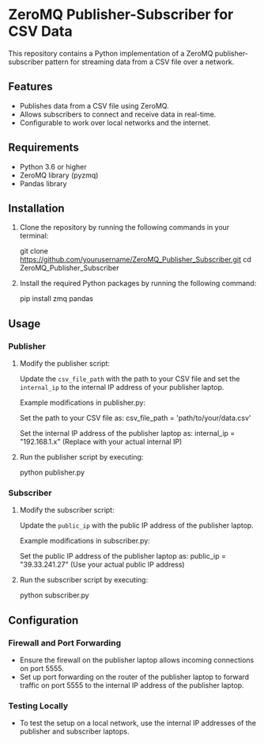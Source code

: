 ZeroMQ Publisher-Subscriber for CSV Data
========================================

This repository contains a Python implementation of a ZeroMQ publisher-subscriber pattern for streaming data from a CSV file over a network.

Features
--------

-   Publishes data from a CSV file using ZeroMQ.
-   Allows subscribers to connect and receive data in real-time.
-   Configurable to work over local networks and the internet.

Requirements
------------

-   Python 3.6 or higher
-   ZeroMQ library (pyzmq)
-   Pandas library

Installation
------------

1.  Clone the repository by running the following commands in your terminal:

    git clone <https://github.com/yourusername/ZeroMQ_Publisher_Subscriber.git> cd ZeroMQ_Publisher_Subscriber

2.  Install the required Python packages by running the following command:

    pip install zmq pandas

Usage
-----

### Publisher

1.  Modify the publisher script:

    Update the `csv_file_path` with the path to your CSV file and set the `internal_ip` to the internal IP address of your publisher laptop.

    Example modifications in publisher.py:

    Set the path to your CSV file as: csv_file_path = 'path/to/your/data.csv'

    Set the internal IP address of the publisher laptop as: internal_ip = "192.168.1.x" (Replace with your actual internal IP)

2.  Run the publisher script by executing:

    python publisher.py

### Subscriber

1.  Modify the subscriber script:

    Update the `public_ip` with the public IP address of the publisher laptop.

    Example modifications in subscriber.py:

    Set the public IP address of the publisher laptop as: public_ip = "39.33.241.27" (Use your actual public IP address)

2.  Run the subscriber script by executing:

    python subscriber.py

Configuration
-------------

### Firewall and Port Forwarding

-   Ensure the firewall on the publisher laptop allows incoming connections on port 5555.
-   Set up port forwarding on the router of the publisher laptop to forward traffic on port 5555 to the internal IP address of the publisher laptop.

### Testing Locally

-   To test the setup on a local network, use the internal IP addresses of the publisher and subscriber laptops.
